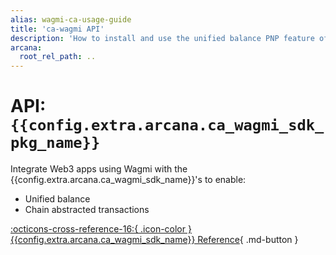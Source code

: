 ```yaml
---
alias: wagmi-ca-usage-guide
title: 'ca-wagmi API'
description: 'How to install and use the unified balance PNP feature of Arcana CA Wagmi SDK with a Wagmi app.'
arcana:
  root_rel_path: ..
---
```


# API: `{{config.extra.arcana.ca_wagmi_sdk_pkg_name}}` 

Integrate Web3 apps using Wagmi with the {{config.extra.arcana.ca_wagmi_sdk_name}}'s to enable:

* Unified balance
* Chain abstracted transactions

[:octicons-cross-reference-16:{ .icon-color } {{config.extra.arcana.ca_wagmi_sdk_name}} Reference]({{config.extra.arcana.ca_wagmi_sdk_ref_url}}){ .md-button }